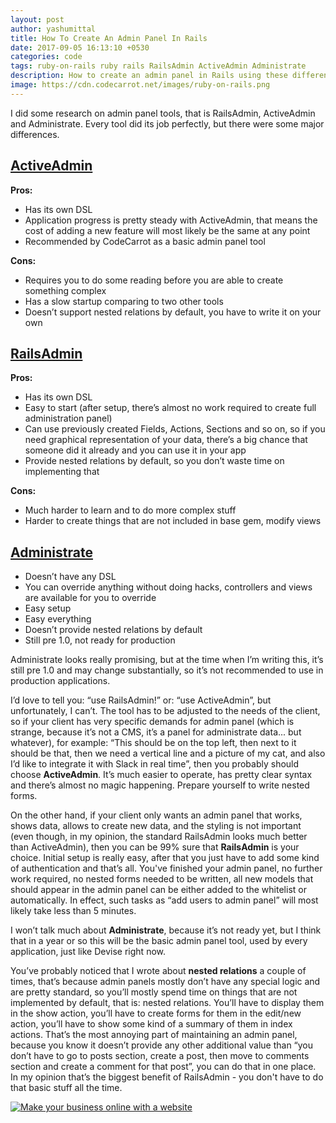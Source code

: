 ```yaml
---
layout: post
author: yashumittal
title: How To Create An Admin Panel In Rails
date: 2017-09-05 16:13:10 +0530
categories: code
tags: ruby-on-rails ruby rails RailsAdmin ActiveAdmin Administrate
description: How to create an admin panel in Rails using these different admin panel tools like - RailsAdmin, ActiveAdmin and Administrate.
image: https://cdn.codecarrot.net/images/ruby-on-rails.png
---
```


I did some research on admin panel tools, that is RailsAdmin, ActiveAdmin and Administrate. Every tool did its job perfectly, but there were some major differences.

## [ActiveAdmin](//github.com/activeadmin/activeadmin)

**Pros:**

* Has its own DSL
* Application progress is pretty steady with ActiveAdmin, that means the cost of adding a new feature will most likely be the same at any point
* Recommended by CodeCarrot as a basic admin panel tool

**Cons:**

* Requires you to do some reading before you are able to create something complex
* Has a slow startup comparing to two other tools
* Doesn’t support nested relations by default, you have to write it on your own



## [RailsAdmin](//github.com/sferik/rails_admin)

**Pros:**

* Has its own DSL
* Easy to start (after setup, there’s almost no work required to create full administration panel)
* Can use previously created Fields, Actions, Sections and so on, so if you need graphical representation of your data, there’s a big chance that someone did it already and you can use it in your app
* Provide nested relations by default, so you don’t waste time on implementing that

**Cons:**

* Much harder to learn and to do more complex stuff
* Harder to create things that are not included in base gem, modify views

## [Administrate](//github.com/thoughtbot/administrate)

* Doesn’t have any DSL
* You can override anything without doing hacks, controllers and views are available for you to override
* Easy setup
* Easy everything
* Doesn’t provide nested relations by default
* Still pre 1.0, not ready for production

Administrate looks really promising, but at the time when I’m writing this, it’s still pre 1.0 and may change substantially, so it’s not recommended to use in production applications.

I’d love to tell you: “use RailsAdmin!” or: “use ActiveAdmin”, but unfortunately, I can’t. The tool has to be adjusted to the needs of the client, so if your client has very specific demands for admin panel (which is strange, because it’s not a CMS, it’s a panel for administrate data... but whatever), for example: “This should be on the top left, then next to it should be that, then we need a vertical line and a picture of my cat, and also I’d like to integrate it with Slack in real time”, then you probably should choose **ActiveAdmin**. It’s much easier to operate, has pretty clear syntax and there’s almost no magic happening. Prepare yourself to write nested forms.

On the other hand, if your client only wants an admin panel that works, shows data, allows to create new data, and the styling is not important (even though, in my opinion, the standard RailsAdmin looks much better than ActiveAdmin), then you can be 99% sure that **RailsAdmin** is your choice. Initial setup is really easy, after that you just have to add some kind of authentication and that’s all. You've finished your admin panel, no further work required, no nested forms needed to be written, all new models that should appear in the admin panel can be either added to the whitelist or automatically. In effect, such tasks as “add users to admin panel” will most likely take less than 5 minutes.

I won’t talk much about **Administrate**, because it’s not ready yet, but I think that in a year or so this will be the basic admin panel tool, used by every application, just like Devise right now.

You’ve probably noticed that I wrote about **nested relations** a couple of times, that’s because admin panels mostly don’t have any special logic and are pretty standard, so you’ll mostly spend time on things that are not implemented by default, that is: nested relations. You’ll have to display them in the show action, you’ll have to create forms for them in the edit/new action, you’ll have to show some kind of a summary of them in index actions. That’s the most annoying part of maintaining an admin panel, because you know it doesn’t provide any other additional value than “you don’t have to go to posts section, create a post, then move to comments section and create a comment for that post”, you can do that in one place. In my opinion that’s the biggest benefit of RailsAdmin - you don't have to do that basic stuff all the time.

[![Make your business online with a website](https://i.imgur.com/MAphtcZ.png)](//www.codecarrot.net/)
